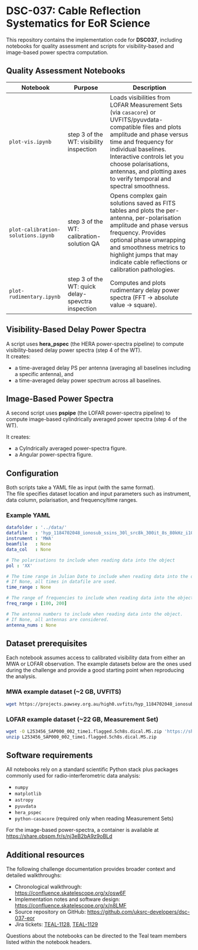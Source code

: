 # DSC-037: Cable Reflection Systematics for EoR Science

This repository contains the implementation code for **DSC037**, including notebooks for quality assessment and scripts for visibility-based and image-based power spectra computation.

## Quality Assessment Notebooks

| Notebook | Purpose | Description |
|----------|---------|-------------|
| `plot-vis.ipynb` | step 3 of the WT: visibility inspection | Loads visibilities from LOFAR Measurement Sets (via `casacore`) or UVFITS/pyuvdata-compatible files and plots amplitude and phase versus time and frequency for individual baselines. Interactive controls let you choose polarisations, antennas, and plotting axes to verify temporal and spectral smoothness. |
| `plot-calibration-solutions.ipynb` | step 3  of the WT: calibration-solution QA | Opens complex gain solutions saved as FITS tables and plots the per-antenna, per-polarisation amplitude and phase versus frequency. Provides optional phase unwrapping and smoothness metrics to highlight jumps that may indicate cable reflections or calibration pathologies. |
| `plot-rudimentary.ipynb` | step 3  of the WT: quick delay-spevctra inspection | Computes and plots rudimentary delay power spectra (FFT → absolute value → square). |

## Visibility-Based Delay Power Spectra

A script uses **hera_pspec** (the HERA power-spectra pipeline) to compute visibility-based delay power spectra (step 4 of the WT).  
It creates:

- a time-averaged delay PS per antenna (averaging all baselines including a specific antenna), and  
- a time-averaged delay power spectrum across all baselines.  

## Image-Based Power Spectra

A second script uses **pspipe** (the LOFAR power-spectra pipeline) to compute image-based cylindrically averaged power spectra  (step 4 of the WT).  

It creates:
- a Cylndrically averaged power-spectra  figure.
- a Angular power-spectra figure.

## Configuration

Both scripts take a YAML file as input (with the same format).  
The file specifies dataset location and input parameters such as instrument, data column, polarisation, and frequency/time ranges.  

### Example YAML
```yaml
datafolder : '../data/'
datafile   : 'hyp_1184702048_ionosub_ssins_30l_src8k_300it_8s_80kHz_i1000.uvfits'
instrument : 'MWA'
beamfile   : None
data_col   : None

# The polarisations to include when reading data into the object
pol : 'XX'

# The time range in Julian Date to include when reading data into the object, must be length 2. 
# If None, all times in datafile are used.
time_range : None

# The range of frequencies to include when reading data into the object (min and max only), in MHz.
freq_range : [100, 200]

# The antenna numbers to include when reading data into the object. 
# If None, all antennas are considered.
antenna_nums : None
```

## Dataset prerequisites
Each notebook assumes access to calibrated visibility data from either an MWA or
LOFAR observation. The example datasets below are the ones used during the
challenge and provide a good starting point when reproducing the analysis.

### MWA example dataset (~2 GB, UVFITS)

```bash
wget https://projects.pawsey.org.au/high0.uvfits/hyp_1184702048_ionosub_ssins_30l_src8k_300it_8s_80kHz_i1000.uvfits
```

### LOFAR example dataset (~22 GB, Measurement Set)

```bash
wget -O L253456_SAP000_002_time1.flagged.5ch8s.dical.MS.zip 'https://share.obspm.fr/s/Cek959sM3KRb4BQ/download'
unzip L253456_SAP000_002_time1.flagged.5ch8s.dical.MS.zip
```

## Software requirements

All notebooks rely on a standard scientific Python stack plus packages commonly used
for radio-interferometric data analysis:

- `numpy`
- `matplotlib`
- `astropy`
- `pyuvdata`
- `hera_pspec`
- `python-casacore` (required only when reading Measurement Sets)

For the image-based power-spectra, a container is available at https://share.obspm.fr/s/nj3eB2bA9z9oBLd


## Additional resources

The following challenge documentation provides broader context and detailed walkthroughs:

- Chronological walkthrough: https://confluence.skatelescope.org/x/osw6F
- Implementation notes and software design: https://confluence.skatelescope.org/x/n8LMF
- Source repository on GitHub: https://github.com/uksrc-developers/dsc-037-eor
- Jira tickets: [TEAL-1128](https://jira.skatelescope.org/browse/TEAL-1128),
  [TEAL-1129](https://jira.skatelescope.org/browse/TEAL-1129)

Questions about the notebooks can be directed to the Teal team members listed within
the notebook headers.
